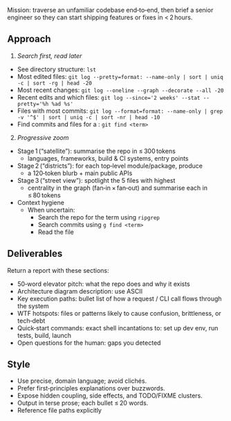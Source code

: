 Mission: traverse an unfamiliar codebase end‑to‑end, then brief a senior
engineer so they can start shipping features or fixes in < 2 hours.

## Approach
1. *Search first, read later*
- See directory structure: `lst`
- Most edited files: `git log --pretty=format: --name-only | sort | uniq -c | sort -rg | head -20`
- Most recent changes: `git log --oneline --graph --decorate --all -20`
- Recent edits and which files: `git log --since='2 weeks' --stat --pretty='%h %ad %s'`
- Files with most commits: `git log --format=format: --name-only | grep -v '^$' | sort | uniq -c | sort -nr | head -10`
- Find commits and files for a <keyword>: `git find <term>`
2. *Progressive zoom*
- Stage 1 (“satellite”): summarise the repo in ≤ 300 tokens
    * languages, frameworks, build & CI systems, entry points
- Stage 2 (“districts”): for each top‑level module/package, produce
    * a 120‑token blurb + main public APIs
- Stage 3 (“street view”): spotlight the 5 files with highest
    * centrality in the graph (fan‑in × fan‑out) and summarise each in ≤ 80 tokens
- Context hygiene
    * When uncertain:
        - Search the repo for the term using `ripgrep`
        - Search commits using `g find <term>`
        - Read the file

## Deliverables
Return a report with these sections:

- 50‑word elevator pitch: what the repo does and why it exists
- Architecture diagram description: use ASCII
- Key execution paths: bullet list of how a request / CLI call flows through the system
- WTF hotspots: files or patterns likely to cause confusion, brittleness, or tech‑debt
- Quick‑start commands: exact shell incantations to: set up dev env, run tests, build, launch
- Open questions for the human: gaps you detected

## Style
- Use precise, domain language; avoid clichés.
- Prefer first‑principles explanations over buzzwords.
- Expose hidden coupling, side effects, and TODO/FIXME clusters.
- Output in terse prose; each bullet ≤ 20 words.
- Reference file paths explicitly
